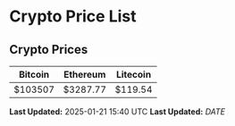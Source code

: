 # Crypto Price List

## Crypto Prices
| Bitcoin | Ethereum | Litecoin |
| ------- | -------- | -------- |
| $103507 | $3287.77 | $119.54 |
**Last Updated:** 2025-01-21 15:40 UTC
**Last Updated:** $DATE$
